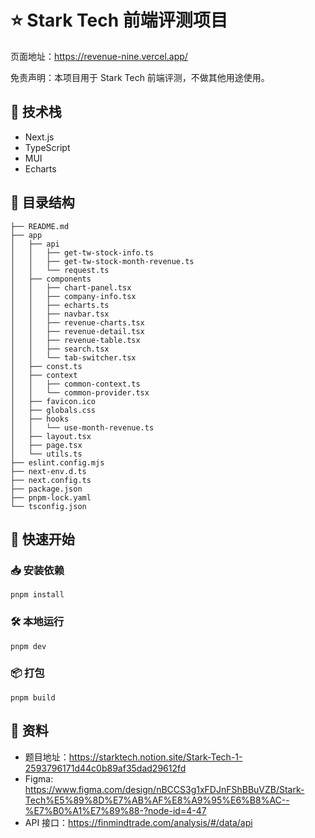 # ⭐️ Stark Tech 前端评测项目

页面地址：https://revenue-nine.vercel.app/

免责声明：本项目用于 Stark Tech 前端评测，不做其他用途使用。

## 🧱 技术栈

- Next.js
- TypeScript
- MUI
- Echarts

## 🌲 目录结构

```
├── README.md
├── app
│   ├── api
│   │   ├── get-tw-stock-info.ts
│   │   ├── get-tw-stock-month-revenue.ts
│   │   └── request.ts
│   ├── components
│   │   ├── chart-panel.tsx
│   │   ├── company-info.tsx
│   │   ├── echarts.ts
│   │   ├── navbar.tsx
│   │   ├── revenue-charts.tsx
│   │   ├── revenue-detail.tsx
│   │   ├── revenue-table.tsx
│   │   ├── search.tsx
│   │   └── tab-switcher.tsx
│   ├── const.ts
│   ├── context
│   │   ├── common-context.ts
│   │   └── common-provider.tsx
│   ├── favicon.ico
│   ├── globals.css
│   ├── hooks
│   │   └── use-month-revenue.ts
│   ├── layout.tsx
│   ├── page.tsx
│   └── utils.ts
├── eslint.config.mjs
├── next-env.d.ts
├── next.config.ts
├── package.json
├── pnpm-lock.yaml
└── tsconfig.json
```

## 🚀 快速开始

### 📥 安装依赖
```
pnpm install
```

### 🛠 本地运行

```
pnpm dev
```

### 📦 打包
```
pnpm build
```

## 📝 资料

- 题目地址：https://starktech.notion.site/Stark-Tech-1-2593796171d44c0b89af35dad29612fd
- Figma: https://www.figma.com/design/nBCCS3g1xFDJnFShBBuVZB/Stark-Tech%E5%89%8D%E7%AB%AF%E8%A9%95%E6%B8%AC--%E7%B0%A1%E7%89%88-?node-id=4-47
- API 接口：https://finmindtrade.com/analysis/#/data/api